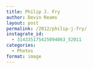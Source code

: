 ```yaml
---
title: Philip J. Fry
author: Devin Reams
layout: post
permalink: /2012/philip-j-fry/
instagrate_id:
  - 314335175425094063_52011
categories:
  - Photos
format: image
---
```

<!-- This post is created by Instagrate to WordPress, a WordPress Plugin by polevaultweb.com - http://www.polevaultweb.com/plugins/instagrate-to-wordpress/ -->